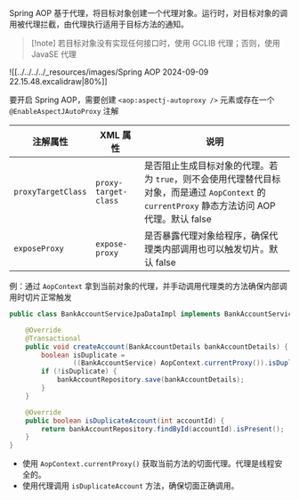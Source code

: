 Spring AOP 基于代理，将目标对象创建一个代理对象。运行时，对目标对象的调用被代理拦截，由代理执行适用于目标方法的通知。

> [!note] 若目标对象没有实现任何接口时，使用 GCLIB 代理；否则，使用 JavaSE 代理

![[../../../../_resources/images/Spring AOP 2024-09-09 22.15.48.excalidraw|80%]]

要开启 Spring AOP，需要创建 `<aop:aspectj-autoproxy />` 元素或存在一个 `@EnableAspectJAutoProxy` 注解

|注解属性|XML 属性|说明|
| ----------| ----------| ----------------------------------------------------------------------------------------------------------------------|
|`proxyTargetClass`|`proxy-target-class`|是否阻止生成目标对象的代理。若为 `true`，则不会使用代理替代目标对象，而是通过 `AopContext` 的 `currentProxy` 静态方法访问 AOP 代理。默认 false|
|`exposeProxy`|`expose-proxy`|是否暴露代理对象给程序，确保代理类内部调用也可以触发切片。默认 false|

例：通过 `AopContext` 拿到当前对象的代理，并手动调用代理类的方法确保内部调用时切片正常触发

```java
public class BankAccountServiceJpaDataImpl implements BankAccountService {

    @Override
    @Transactional
    public void createAccount(BankAccountDetails bankAccountDetails) {
        boolean isDuplicate =
                ((BankAccountService) AopContext.currentProxy()).isDuplicateAccount(bankAccountDetails.getAccountId());
        if (!isDuplicate) {
            bankAccountRepository.save(bankAccountDetails);
        }
    }

    @Override
    public boolean isDuplicateAccount(int accountId) {
        return bankAccountRepository.findById(accountId).isPresent();
    }
}
```

* 使用 `AopContext.currentProxy()` 获取当前方法的切面代理。代理是线程安全的。
* 使用代理调用 `isDuplicateAccount` 方法，确保切面正确调用。

